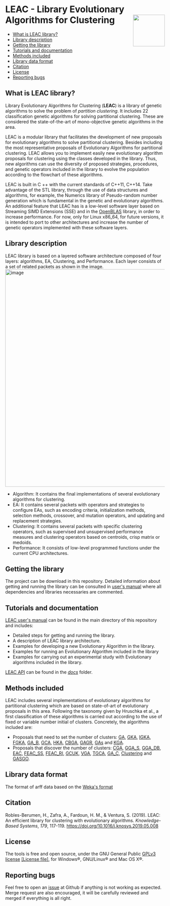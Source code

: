 # LEAC - Library Evolutionary Algorithms for Clustering <img align="right" width="100" height="100" src="leac_logo.png">

* [What is LEAC library?](https://github.com/kdis-lab/LEAC/blob/master/README.md#what-is-leac-library)
* [Library description](https://github.com/kdis-lab/LEAC/blob/master/README.md#repository-description)
* [Getting the library](https://github.com/kdis-lab/LEAC/blob/master/README.md#getting-the-library)
* [Tutorials and documentation](https://github.com/kdis-lab/LEAC/blob/master/README.md#tutorials-and-documentation)
* [Methods included](https://github.com/kdis-lab/LEAC/blob/master/README.md#methods-included)
* [Library data format](https://github.com/kdis-lab/LEAC/blob/master/README.md#leac-library-data-format)
* [Citation](https://github.com/kdis-lab/LEAC/blob/master/README.md#citation)
* [License](https://github.com/kdis-lab/LEAC/blob/master/README.md#license)
* [Reporting bugs](https://github.com/kdis-lab/LEAC/blob/master/README.md#reporting-bugs)


## What is LEAC library?
Library Evolutionary Algorithms for Clustering (**LEAC**) is a library of genetic algorithms to solve the problem of *partition clustering*. It includes 22 classification genetic algorithms for solving partitional clustering. These are considered the state-of-the-art of mono-objective genetic algorithms in the area.

LEAC is a modular library that facilitates the development of new proposals for evolutionary algorithms to solve partitional clustering.  Besides including the most representative proposals of Evolutionary Algorithms for partitional clustering. LEAC allows you to implement easily new evolutionary algorithm proposals for clustering using the classes developed in the library. Thus, new algorithms can use the diversity of proposed strategies, procedures, and genetic operators included in the library to evolve the population according to the flowchart of these algorithms.

LEAC is built in C ++ with the current standards of C++11, C++14. Take advantage of the STL library, through the use of data structures and algorithms, for example, the Numerics library of Pseudo-random number generation which is fundamental in the genetic and evolutionary algorithms. An additional feature that LEAC has is a low-level software layer based on Streaming SIMD Extensions (SSE) and in the  [OpenBLAS](http://www.openblas.net) library, in order to increase performance. For now, only for Linux x86_64, for future versions, it is intended to port to other architectures and increase the number of genetic operators implemented with these software layers.

## Library description

LEAC library is based on a layered software architecture composed of four layers: algorithms, EA, Clustering, and Performance. Each layer consists of a set of related packets as shown in the image.
<img width="686" alt="image" src="https://github.com/kdis-lab/LEAC/assets/37608799/8171595c-595e-4199-9765-03f7d0e019f7">

* Algorithm: It contains the final implementations of several evolutionary algorithms for clustering.
* EA: It contains several packets with operators and strategies to configure EAs, such as encoding criteria, initialization methods, selection methods, crossover, and mutation operators, and updating and replacement strategies.
* Clustering: It contains several packets with specific clustering operators, such as supervised and unsupervised performance measures and clustering operators based on centroids, crisp matrix or medoids.
* Performance: It consists of low-level programmed functions under the current CPU architectures.


## Getting the library

The project can be download in this repository. Detailed information about getting and running the library can be consulted in [user's manual](https://github.com/kdis-lab/LEAC/blob/master/leac-userManual.pdf) where all dependencies and libraries necessaries are commented.

## Tutorials and documentation

[LEAC user's manual](https://github.com/kdis-lab/LEAC/blob/master/leac-userManual.pdf) can be found in the main directory of this repository and includes:
* Detailed steps for getting and running the library.
* A description of LEAC library architecture.
* Examples for developing a new Evolutionary Algorithm in the library.
* Examples for running an Evolutionary Algorithm included in the library
* Examples for carrying out an experimental study with Evolutionary algorithms included in the library.


[LEAC API](https://github.com/kdis-lab/LEAC/tree/master/docs) can be found in the [*docs*](https://github.com/kdis-lab/LEAC/tree/master/docs) folder.


## Methods included
LEAC includes several implementations of evolutionary algorithms for partitional clustering which are based on state-of-art of evolutionary
proposals in this area. Following the taxonomy given by Hruschka et al., a first classification of these algorithms is carried out
according to the use of fixed or variable number initial of clusters. Concretely, the algorithms included are:

* Proposals that need to set the number of clusters: [GA](http://dx.doi.org/10.1016/0167-8655(96)00043-8), [GKA](http://dx.doi.org/10.1109/3477.764879), [IGKA](http://dx.doi.org/10.1186/1471-2105-5-172), [FGKA](http://doi.acm.org/10.1145/967900.968029), [GA_B](http://dx.doi.org/10.1007/978-3-540-39398-6_7), [GCA](https://doi.org/10.1016/0003-2670(93)80130-D), [HKA](http://dx.doi.org/10.1109/CEC.2004.1330840), [CBGA](http://dx.doi.org/10.1093/comjnl/40.9.547), [GAGR](http://dx.doi.org/10.1016/j.patcog.2008.11.006), [GAs](http://dx.doi.org/10.1016/S0031-3203(99)00137-5) and [KGA](http://dx.doi.org/10.1016/S0020-0255(02)00208-6).
* Proposals that discover the number of clusters: [CGA](http://dl.acm.org/citation.cfm?id=1293920.1293922), [GGA_S](http://dx.doi.org/10.1016/j.eswa.2012.02.149), [GGA_DB](http://dx.doi.org/10.1016/j.eswa.2012.02.149), [EAC](http://dx.doi.org/10.1016/j.ins.2005.07.015), [FEAC_SS](http://dx.doi.org/10.1109/CEC.2006.1688522), [FEAC_RI](http://dx.doi.org/10.1109/CEC.2006.1688522), [GCUK](http://dx.doi.org/10.1016/S0031-3203(01)00108-X), [VGA](http://dx.doi.org/10.1109/5326.923275), [TGCA](http://dx.doi.org/10.1016/j.neucom.2011.11.001), [GA_C](http://dx.doi.org/10.1109/ICEC.1994.350046), [Clustering](http://dx.doi.org/10.1016/S0031-3203(00)00005-4) and  [GASGO](https://doi.org/10.1007/978-3-031-40725-3_39). 


## Library data format

The format of arff data based on the [Weka's format](https://www.cs.waikato.ac.nz/ml/weka/arff.html)


## Citation

Robles-Berumen, H., Zafra, A., Fardoun, H. M., & Ventura, S. (2019). LEAC: An efficient library for clustering with evolutionary algorithms. *Knowledge-Based Systems*, *179*, 117-119. https://doi.org/10.1016/j.knosys.2019.05.008

## License

The tools is free and open source, under the GNU General Public [GPLv3 license](https://www.gnu.org/licenses/gpl-3.0.en.html) 
[\[License file\]](../../LICENSE), for Windows&reg;, GNU/Linux&reg; and Mac OS X&reg;.

## Reporting bugs
Feel free to open an [issue](https://github.com/kdis-lab/LEAC/issues) at Github if anything is not working as expected. Merge request are also encouraged, it will be carefully reviewed and merged if everything is all right.


